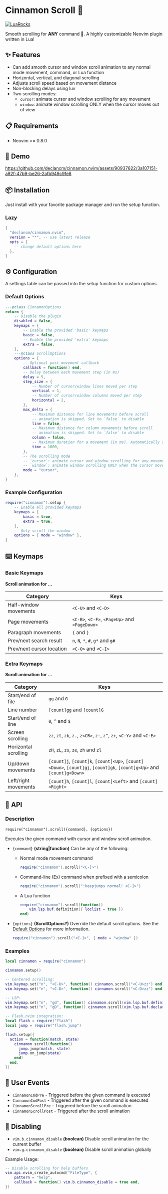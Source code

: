 <!-- panvimdoc-ignore-start -->

# Cinnamon Scroll 🍥

[![LuaRocks](https://img.shields.io/luarocks/v/declancm/cinnamon.nvim?logo=lua&color=purple)](https://luarocks.org/modules/declancm/cinnamon.nvim)

Smooth scrolling for __ANY__ command 🤯. A highly
customizable Neovim plugin written in Lua!

<!-- panvimdoc-ignore-end -->

## ✨ Features

* Can add smooth cursor and window scroll animation to any normal mode movement, command, or Lua function
* Horizontal, vertical, and diagonal scrolling
* Adjusts scroll speed based on movement distance
* Non-blocking delays using luv
* Two scrolling modes:
    * `cursor`: animate cursor and window scrolling for any movement
    * `window`: animate window scrolling ONLY when the cursor moves out of view

## 📋 Requirements

* Neovim >= 0.8.0

<!-- panvimdoc-ignore-start -->

## 🎥 Demo

https://github.com/declancm/cinnamon.nvim/assets/90937622/3a107151-a92f-47b9-be26-2afb949c9fe8

<!-- panvimdoc-ignore-end -->

## 📦 Installation

Just install with your favorite package manager and run the setup function.

### Lazy

```lua
{
  "declancm/cinnamon.nvim",
  version = "*", -- use latest release
  opts = {
    -- change default options here
  },
}
```

## ⚙️ Configuration

A settings table can be passed into the setup function for custom options.

### Default Options

```lua
---@class CinnamonOptions
return {
    -- Disable the plugin
    disabled = false,
    keymaps = {
        -- Enable the provided 'basic' keymaps
        basic = false,
        -- Enable the provided 'extra' keymaps
        extra = false,
    },
    ---@class ScrollOptions
    options = {
        -- Optional post-movement callback
        callback = function() end,
        -- Delay between each movement step (in ms)
        delay = 5,
        step_size = {
            -- Number of cursor/window lines moved per step
            vertical = 1,
            -- Number of cursor/window columns moved per step
            horizontal = 2,
        },
        max_delta = {
            -- Maximum distance for line movements before scroll
            -- animation is skipped. Set to `false` to disable
            line = false,
            -- Maximum distance for column movements before scroll
            -- animation is skipped. Set to `false` to disable
            column = false,
            -- Maximum duration for a movement (in ms). Automatically scales the delay and step size
            time = 1000,
        },
        -- The scrolling mode
        -- `cursor`: animate cursor and window scrolling for any movement
        -- `window`: animate window scrolling ONLY when the cursor moves out of view
        mode = "cursor",
    },
}
```

### Example Configuration

```lua
require("cinnamon").setup {
    -- Enable all provided keymaps
    keymaps = {
        basic = true,
        extra = true,
    },
    -- Only scroll the window
    options = { mode = "window" },
}
```

## ⌨️ Keymaps

### Basic Keymaps

**Scroll animation for ...**

| Category | Keys |
|-|-|
| Half-window movements     | `<C-U>` and `<C-D>` |
| Page movements            | `<C-B>`, `<C-F>`, `<PageUp>` and `<PageDown>` |
| Paragraph movements       | `{` and `}` |
| Prev/next search result   | `n`, `N`, `*`, `#`, `g*` and `g#` |
| Prev/next cursor location | `<C-O>` and `<C-I>` |

### Extra Keymaps

**Scroll animation for ...**

| Category | Keys |
|-|-|
| Start/end of file    | `gg` and `G` |
| Line number          | `[count]gg` and `[count]G` |
| Start/end of line    | `0`, `^` and `$` |
| Screen scrolling     | `zz`, `zt`, `zb`, `z.`, `z<CR>`, `z-`, `z^`, `z+`, `<C-Y>` and `<C-E>` |
| Horizontal scrolling | `zH`, `zL`, `zs`, `ze`, `zh` and `zl` |
| Up/down movements    | `[count]j`,  `[count]k`,  `[count]<Up>`,  `[count]<Down>`, `[count]gj`, `[count]gk`, `[count]g<Up>`  and `[count]g<Down>` |
| Left/right movements | `[count]h`,  `[count]l`,  `[count]<Left>` and `[count]<Right>` |

## 🔌 API

### Description

`require("cinnamon").scroll({command}, {options})`

Executes the given command with cursor and window scroll animation.

* `{command}` __(string|function)__ Can be any of the following:
  * Normal mode movement command

    ```lua
    require("cinnamon").scroll("<C-]>")
    ```

  * Command-line (Ex) command when prefixed with a semicolon

    ```lua
    require("cinnamon").scroll(":keepjumps normal! <C-]>")
    ```

  * A Lua function

    ```lua
    require("cinnamon").scroll(function()
        vim.lsp.buf.definition({ loclist = true })
    end)
    ```

* `{options}` __(ScrollOptions?)__ Override the default scroll options.
See the [Default Options](#default-options) for more information.

    ```lua
    require("cinnamon").scroll("<C-]>", { mode = "window" })
    ```

### Examples

```lua
local cinnamon = require("cinnamon")

cinnamon.setup()

-- Centered scrolling:
vim.keymap.set("n", "<C-U>", function() cinnamon.scroll("<C-U>zz") end)
vim.keymap.set("n", "<C-D>", function() cinnamon.scroll("<C-D>zz") end)

-- LSP:
vim.keymap.set("n", "gd", function() cinnamon.scroll(vim.lsp.buf.definition) end)
vim.keymap.set("n", "gD", function() cinnamon.scroll(vim.lsp.buf.declaration) end)

-- Flash.nvim integration:
local flash = require("flash")
local jump = require("flash.jump")

flash.setup({
  action = function(match, state)
    cinnamon.scroll(function()
      jump.jump(match, state)
      jump.on_jump(state)
    end)
  end,
})
```

## 📅 User Events

- `CinnamonCmdPre` - Triggered before the given command is executed
- `CinnamonCmdPost` - Triggered after the given command is executed
- `CinnamonScrollPre` - Triggered before the scroll animation
- `CinnamonScrollPost` - Triggered after the scroll animation

## 🚫 Disabling

- `vim.b.cinnamon_disable` __(boolean)__ Disable scroll animation for the current buffer
- `vim.g.cinnamon_disable` __(boolean)__ Disable scroll animation globally

Example Usage:

```lua
-- Disable scrolling for help buffers
vim.api.nvim_create_autocmd("FileType", {
    pattern = "help",
    callback = function() vim.b.cinnamon_disable = true end,
})
```

